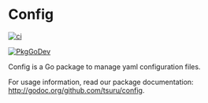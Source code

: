 # Config

[![ci](https://github.com/tsuru/config/workflows/ci/badge.svg)](https://github.com/tsuru/config/actions?query=workflow%3Aci)

[![PkgGoDev](https://pkg.go.dev/badge/github.com/tsuru/config)](https://pkg.go.dev/github.com/tsuru/config)

Config is a Go package to manage yaml configuration files.

For usage information, read our package documentation:
<http://godoc.org/github.com/tsuru/config>.
